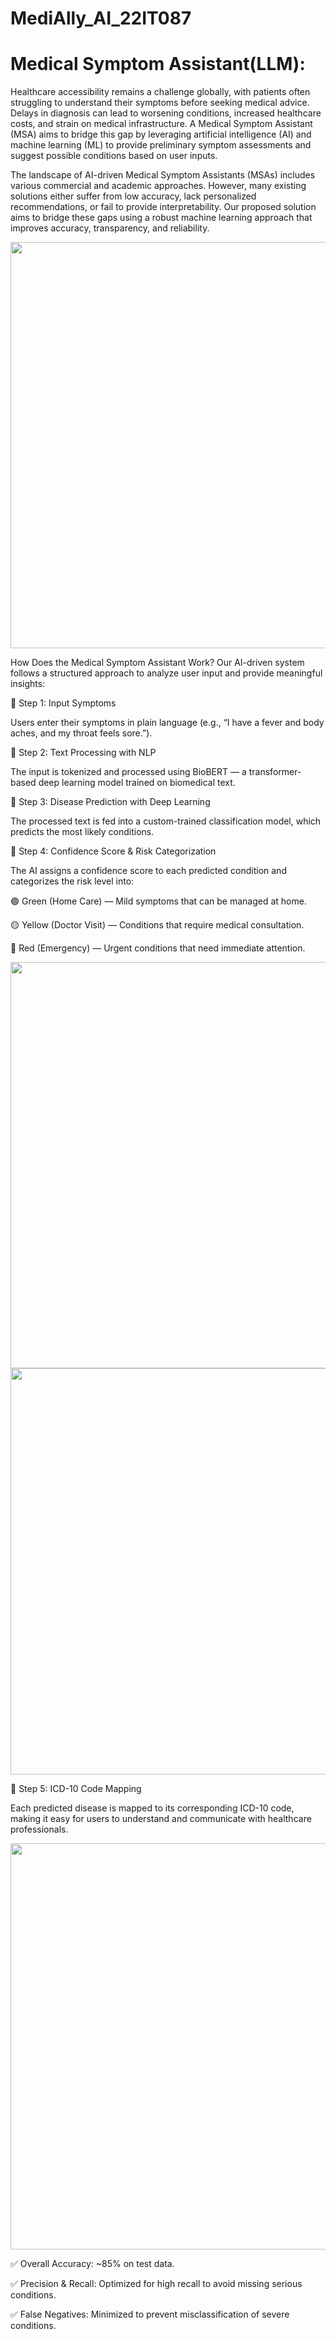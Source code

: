 # MediAlly_AI_22IT087
# Medical Symptom Assistant(LLM):

Healthcare accessibility remains a challenge globally, with patients often struggling to understand their symptoms before seeking medical advice. Delays in diagnosis can lead to worsening conditions, increased healthcare costs, and strain on medical infrastructure. A Medical Symptom Assistant (MSA) aims to bridge this gap by leveraging artificial intelligence (AI) and machine learning (ML) to provide preliminary symptom assessments and suggest possible conditions based on user inputs.

The landscape of AI-driven Medical Symptom Assistants (MSAs) includes various commercial and academic approaches. However, many existing solutions either suffer from low accuracy, lack personalized recommendations, or fail to provide interpretability. Our proposed solution aims to bridge these gaps using a robust machine learning approach that improves accuracy, transparency, and reliability.

<img src="C:\MediAlly_AI\frontend\assets\home1.png" width="650"/>

How Does the Medical Symptom Assistant Work?
Our AI-driven system follows a structured approach to analyze user input and provide meaningful insights:

🔹 Step 1: Input Symptoms

Users enter their symptoms in plain language (e.g., “I have a fever and body aches, and my throat feels sore.”).

🔹 Step 2: Text Processing with NLP

The input is tokenized and processed using BioBERT — a transformer-based deep learning model trained on biomedical text.

🔹 Step 3: Disease Prediction with Deep Learning

The processed text is fed into a custom-trained classification model, which predicts the most likely conditions.

🔹 Step 4: Confidence Score & Risk Categorization

The AI assigns a confidence score to each predicted condition and categorizes the risk level into:

🟢 Green (Home Care) — Mild symptoms that can be managed at home.

🟡 Yellow (Doctor Visit) — Conditions that require medical consultation.

🔴 Red (Emergency) — Urgent conditions that need immediate attention.

<img src="C:\MediAlly_AI\frontend\assets\pred2.png" width="650"/>

<img src="C:\MediAlly_AI\frontend\assets\pred3.png" width="650"/>

🔹 Step 5: ICD-10 Code Mapping

Each predicted disease is mapped to its corresponding ICD-10 code, making it easy for users to understand and communicate with healthcare professionals.

<img src="C:\MediAlly_AI\frontend\assets\confusion matrix.png" width="650"/>

✅ Overall Accuracy: ~85% on test data.

✅ Precision & Recall: Optimized for high recall to avoid missing serious conditions.

✅ False Negatives: Minimized to prevent misclassification of severe conditions.
